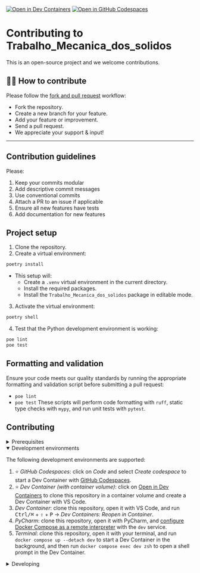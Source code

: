 [![Open in Dev Containers](https://img.shields.io/static/v1?label=Dev%20Containers&message=Open&color=blue&logo=visualstudiocode)](https://vscode.dev/redirect?url=vscode://ms-vscode-remote.remote-containers/cloneInVolume?url=https://github.com/WagnerZaneboneCapelini/Trabalho_Mecanica_dos_solidos) [![Open in GitHub Codespaces](https://img.shields.io/static/v1?label=GitHub%20Codespaces&message=Open&color=blue&logo=github)](https://codespaces.new/WagnerZaneboneCapelini/Trabalho_Mecanica_dos_solidos)

# Contributing to Trabalho_Mecanica_dos_solidos

This is an open-source project and we welcome contributions.

## 👩‍💻 How to contribute

Please follow the [fork and pull request](https://docs.github.com/en/get-started/quickstart/contributing-to-projects) workflow:

- Fork the repository.
- Create a new branch for your feature.
- Add your feature or improvement.
- Send a pull request.
- We appreciate your support & input!

-----------------------
Contribution guidelines
-----------------------

Please:

1. Keep your commits modular
2. Add descriptive commit messages
3. Use conventional commits
4. Attach a PR to an issue if applicable
5. Ensure all new features have tests
6. Add documentation for new features

## Project setup

1. Clone the repository.
2. Create a virtual environment:
```sh
poetry install
```
   - This setup will:
     - Create a `.venv` virtual environment in the current directory.
     - Install the required packages.
     - Install the `Trabalho_Mecanica_dos_solidos` package in editable mode.
3. Activate the virtual environment:
```sh
poetry shell
```
4. Test that the Python development environment is working:
```sh
poe lint
poe test
```

## Formatting and validation

Ensure your code meets our quality standards by running the appropriate formatting and validation script before submitting a pull request:
   - `poe lint`
   - `poe test`
These scripts will perform code formatting with `ruff`, static type checks with `mypy`, and run unit tests with `pytest`.


## Contributing

<details>
<summary>Prerequisites</summary>

<details>
<summary>1. Set up Git to use SSH</summary>

1. [Generate an SSH key](https://docs.github.com/en/authentication/connecting-to-github-with-ssh/generating-a-new-ssh-key-and-adding-it-to-the-ssh-agent#generating-a-new-ssh-key) and [add the SSH key to your GitHub account](https://docs.github.com/en/authentication/connecting-to-github-with-ssh/adding-a-new-ssh-key-to-your-github-account).
1. Configure SSH to automatically load your SSH keys:
    ```sh
    cat << EOF >> ~/.ssh/config
    
    Host *
      AddKeysToAgent yes
      IgnoreUnknown UseKeychain
      UseKeychain yes
      ForwardAgent yes
    EOF
    ```

</details>

<details>
<summary>2. Install Docker</summary>

1. [Install Docker](https://www.docker.com/get-started).
    - _Linux only_:
        - Export your user's user id and group id so that [files created in the Dev Container are owned by your user](https://github.com/moby/moby/issues/3206):
            ```sh
            cat << EOF >> ~/.bashrc
            
            export UID=$(id --user)
            export GID=$(id --group)
            EOF
            ```

</details>

<details>
<summary>3. Install VS Code or PyCharm</summary>

1. [Install VS Code](https://code.visualstudio.com/) and [VS Code's Dev Containers extension](https://marketplace.visualstudio.com/items?itemName=ms-vscode-remote.remote-containers). Alternatively, install [PyCharm](https://www.jetbrains.com/pycharm/download/).
2. _Optional:_ install a [Nerd Font](https://www.nerdfonts.com/font-downloads) such as [FiraCode Nerd Font](https://github.com/ryanoasis/nerd-fonts/tree/master/patched-fonts/FiraCode) and [configure VS Code](https://github.com/tonsky/FiraCode/wiki/VS-Code-Instructions) or [configure PyCharm](https://github.com/tonsky/FiraCode/wiki/Intellij-products-instructions) to use it.

</details>

</details>

<details open>
<summary>Development environments</summary>

The following development environments are supported:

1. ⭐️ _GitHub Codespaces_: click on _Code_ and select _Create codespace_ to start a Dev Container with [GitHub Codespaces](https://github.com/features/codespaces).
1. ⭐️ _Dev Container (with container volume)_: click on [Open in Dev Containers](https://vscode.dev/redirect?url=vscode://ms-vscode-remote.remote-containers/cloneInVolume?url=https://github.com/WagnerZaneboneCapelini/Trabalho_Mecanica_dos_solidos) to clone this repository in a container volume and create a Dev Container with VS Code.
1. _Dev Container_: clone this repository, open it with VS Code, and run <kbd>Ctrl/⌘</kbd> + <kbd>⇧</kbd> + <kbd>P</kbd> → _Dev Containers: Reopen in Container_.
1. _PyCharm_: clone this repository, open it with PyCharm, and [configure Docker Compose as a remote interpreter](https://www.jetbrains.com/help/pycharm/using-docker-compose-as-a-remote-interpreter.html#docker-compose-remote) with the `dev` service.
1. _Terminal_: clone this repository, open it with your terminal, and run `docker compose up --detach dev` to start a Dev Container in the background, and then run `docker compose exec dev zsh` to open a shell prompt in the Dev Container.

</details>

<details>
<summary>Developing</summary>

- This project follows the [Conventional Commits](https://www.conventionalcommits.org/) standard to automate [Semantic Versioning](https://semver.org/) and [Keep A Changelog](https://keepachangelog.com/) with [Commitizen](https://github.com/commitizen-tools/commitizen).
- Run `poe` from within the development environment to print a list of [Poe the Poet](https://github.com/nat-n/poethepoet) tasks available to run on this project.
- Run `poetry add {package}` from within the development environment to install a run time dependency and add it to `pyproject.toml` and `poetry.lock`. Add `--group test` or `--group dev` to install a CI or development dependency, respectively.
- Run `poetry update` from within the development environment to upgrade all dependencies to the latest versions allowed by `pyproject.toml`.
- Run `poe docs`, `poe lint` and `poe test` before any commit, or your git push can fail. `poe gen_module_docs` generate any new documentation for changes/additions in the python modules.
- Run `cz --name cz_gitmoji commit` to commit files using conventional commits with emojis.
- Run `cz --name cz_gitmoji bump --changelog` to bump the packages's version, update the `CHANGELOG.md`, and create a git tag.
- Run `git push --tags` to push the new tag to github.

</details>
